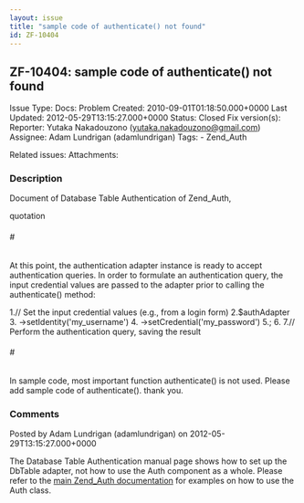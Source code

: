 ```yaml
---
layout: issue
title: "sample code of authenticate() not found"
id: ZF-10404
---
```


ZF-10404: sample code of authenticate() not found
-------------------------------------------------

 Issue Type: Docs: Problem Created: 2010-09-01T01:18:50.000+0000 Last Updated: 2012-05-29T13:15:27.000+0000 Status: Closed Fix version(s): 
 Reporter:  Yutaka Nakadouzono (yutaka.nakadouzono@gmail.com)  Assignee:  Adam Lundrigan (adamlundrigan)  Tags: - Zend\_Auth
 
 Related issues: 
 Attachments: 
### Description

Document of Database Table Authentication of Zend\_Auth,

quotation

###### \#

At this point, the authentication adapter instance is ready to accept authentication queries. In order to formulate an authentication query, the input credential values are passed to the adapter prior to calling the authenticate() method:

1.// Set the input credential values (e.g., from a login form) 2.$authAdapter 3. ->setIdentity('my\_username') 4. ->setCredential('my\_password') 5.; 6. 7.// Perform the authentication query, saving the result

###### \#

In sample code, most important function authenticate() is not used. Please add sample code of authenticate(). thank you.

 

 

### Comments

Posted by Adam Lundrigan (adamlundrigan) on 2012-05-29T13:15:27.000+0000

The Database Table Authentication manual page shows how to set up the DbTable adapter, not how to use the Auth component as a whole. Please refer to the [main Zend\_Auth documentation](http://framework.zend.com/manual/en/zend.auth.introduction.html) for examples on how to use the Auth class.

 

 